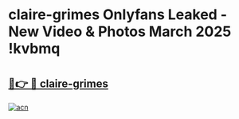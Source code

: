 # claire-grimes Onlyfans Leaked - New Video & Photos March 2025 !kvbmq

# <h2><a href="https://fp55jb.iuczelnia.edu.pl?title=claire-grimes&ref=kvbmq">🔗👉 🔴 claire-grimes</a></h2>

[![acn](https://github.com/user-attachments/assets/0f9c940e-d8b0-45ae-aac7-cd30a18b3e1c)](https://fp55jb.iuczelnia.edu.pl?title=claire-grimes&ref=kvbmq)

